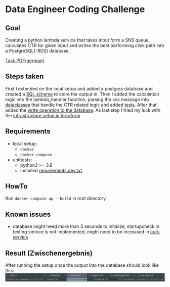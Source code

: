 # Data Engineer Coding Challenge

## Goal
Creating a python lambda service that takes input form a SNS queue, calculates CTR for given input and writes the best performing click path into a PostgreSQL(-RDS) database.

[Task PDF(german)](./assets/task-german.pdf)

## Steps taken

First I extended on the local setup and added a postgres database and created a [SQL schema](./database/00-init.sql) to store the output in. Then I added the calculation logic into the lambda_handler function, parsing the sns message into [dataclasses](./src/ctr_entry.py) that handle the CTR related logic and added [tests](./tests/test_ctr_entry.py). After that added the [write operation to the database](./src/app.py#24). As last step I tried my luck with the [infrastructure setup in terraform](./infrastructure/main.tf)

## Requirements
- local setup:
    - `docker`
    - `docker-compose`
- unittests:
    - python3 >= 3.8 
    - installed [requirements.dev.txt](./tests/requirements.dev.txt)

## HowTo
Run `docker-compose up --build` in root directory.

## Known issues
- database might need more than 5 seconds to initalize, startupcheck in testing service is not implemented, might need to be increased in [curl-service](./curl-service/run.sh#4)

## Result (Zwischenergebnis)
After running the setup once the output into the database should look like this:
![Zwischenergebnis](./assets/Zwischenergebnis.png)